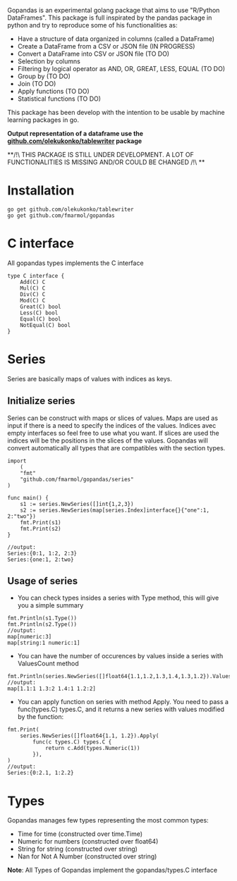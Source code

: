 Gopandas is an experimental golang package that aims to use "R/Python DataFrames".
This package is full inspirated by the pandas package in python and try to reproduce some of his functionalities as:

- Have a structure of data organized in columns (called a DataFrame)
- Create a DataFrame from a CSV or JSON file (IN PROGRESS)
- Convert a DataFrame into CSV or JSON file (TO DO)
- Selection by columns
- Filtering by logical operator as AND, OR, GREAT, LESS, EQUAL (TO DO)
- Group by (TO DO)
- Join (TO DO)
- Apply functions (TO DO)
- Statistical functions (TO DO)

This package has been develop with the intention to be usable by machine learning packages in go.

**Output representation of a dataframe use the [github.com/olekukonko/tablewriter](https://github.com/olekukonko/tablewriter) package**

**/!\ THIS PACKAGE IS STILL UNDER DEVELOPMENT. A LOT OF FUNCTIONALITIES IS MISSING AND/OR COULD BE CHANGED /!\ **

# Installation

```
go get github.com/olekukonko/tablewriter
go get github.com/fmarmol/gopandas
```

# C interface
All gopandas types implements the C interface

```
type C interface {
    Add(C) C
    Mul(C) C
    Div(C) C
    Mod(C) C
    Great(C) bool
    Less(C) bool
    Equal(C) bool
    NotEqual(C) bool
}
```

# Series

Series are basically maps of values with indices as keys.

## Initialize series
Series can be construct with maps or slices of values. Maps are used as input if there is a need to specify the indices of the values. Indices avec empty interfaces so feel free to use what you want. If slices are used the indices will be the positions in the slices of the values.
Gopandas will convert automatically all types that are compatibles with the section types. 

```
import
    (
    "fmt"
    "github.com/fmarmol/gopandas/series"
)

func main() {
    s1 := series.NewSeries([]int{1,2,3})
    s2 := series.NewSeries(map[series.Index]interface{}{"one":1, 2:"two"})
    fmt.Print(s1)
    fmt.Print(s2)
}

//output:
Series:{0:1, 1:2, 2:3}
Series:{one:1, 2:two}
```

## Usage of series

- You can check types insides a series with Type method, this will give you a simple summary

```
fmt.Println(s1.Type())
fmt.Println(s2.Type())
//output:
map[numeric:3]
map[string:1 numeric:1]
```

- You can have the number of occurences by values inside a series with ValuesCount method
```
fmt.Println(series.NewSeries([]float64{1.1,1.2,1.3,1.4,1.3,1.2}).ValuesCount())
//output:
map[1.1:1 1.3:2 1.4:1 1.2:2]
```

- You can apply function on series with method Apply. You need to pass a func(types.C) types.C, and it returns
a new series with values modified by the function:

```
fmt.Print(
    series.NewSeries([]float64{1.1, 1.2}).Apply(
        func(c types.C) types.C {
            return c.Add(types.Numeric(1))
        }),
)
//output:
Series:{0:2.1, 1:2.2}
```

# Types

Gopandas manages few types representing the most common types:

- Time for time (constructed over time.Time)
- Numeric for numbers (constructed over float64)
- String for string (constructed over string)
- Nan for Not A Number (constructed over string)

**Note**: All Types of Gopandas implement the gopandas/types.C interface
